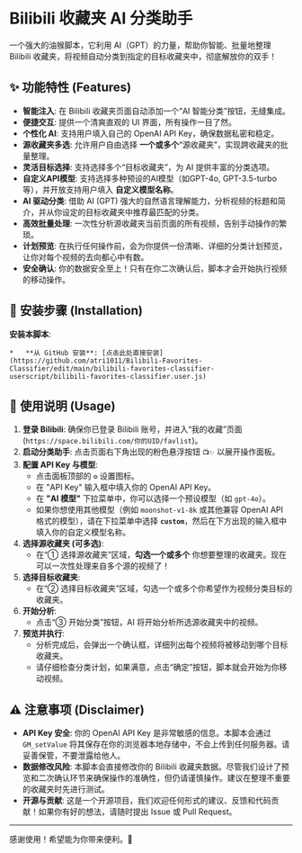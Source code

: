 # Bilibili 收藏夹 AI 分类助手

一个强大的油猴脚本，它利用 AI（GPT）的力量，帮助你智能、批量地整理 Bilibili 收藏夹，将视频自动分类到指定的目标收藏夹中，彻底解放你的双手！

## ✨ 功能特性 (Features)

*   **智能注入**: 在 Bilibili 收藏夹页面自动添加一个“AI 智能分类”按钮，无缝集成。
*   **便捷交互**: 提供一个清爽直观的 UI 界面，所有操作一目了然。
*   **个性化 AI**: 支持用户填入自己的 OpenAI API Key，确保数据私密和稳定。
*   **源收藏夹多选**: 允许用户自由选择 **一个或多个**“源收藏夹”，实现跨收藏夹的批量整理。
*   **灵活目标选择**: 支持选择多个“目标收藏夹”，为 AI 提供丰富的分类选项。
*   **自定义API模型**: 支持选择多种预设的AI模型（如GPT-4o, GPT-3.5-turbo等），并开放支持用户填入 **自定义模型名称**。
*   **AI 驱动分类**: 借助 AI (GPT) 强大的自然语言理解能力，分析视频的标题和简介，并从你设定的目标收藏夹中推荐最匹配的分类。
*   **高效批量处理**: 一次性分析源收藏夹当前页面的所有视频，告别手动操作的繁琐。
*   **计划预览**: 在执行任何操作前，会为你提供一份清晰、详细的分类计划预览，让你对每个视频的去向都心中有数。
*   **安全确认**: 你的数据安全至上！只有在你二次确认后，脚本才会开始执行视频的移动操作。

## 🚀 安装步骤 (Installation)

**安装本脚本**:

    *   **从 GitHub 安装**: [点击此处直接安装](https://github.com/atri1011/Bilibili-Favorites-Classifier/edit/main/bilibili-favorites-classifier-userscript/bilibili-favorites-classifier.user.js) 

## 📖 使用说明 (Usage)

1.  **登录 Bilibili**: 确保你已登录 Bilibili 账号，并进入“我的收藏”页面 (`https://space.bilibili.com/你的UID/favlist`)。
2.  **启动分类助手**: 点击页面右下角出现的粉色悬浮按钮 `📺✨` 以展开操作面板。
3.  **配置 API Key 与模型**:
    *   点击面板顶部的 `⚙️` 设置图标。
    *   在 "API Key" 输入框中填入你的 OpenAI API Key。
    *   在 **"AI 模型"** 下拉菜单中，你可以选择一个预设模型（如 `gpt-4o`）。
    *   如果你想使用其他模型（例如 `moonshot-v1-8k` 或其他兼容 OpenAI API 格式的模型），请在下拉菜单中选择 **`custom`**，然后在下方出现的输入框中填入你的自定义模型名称。
4.  **选择源收藏夹 (可多选)**:
    *   在“① 选择源收藏夹”区域，**勾选一个或多个** 你想要整理的收藏夹。现在可以一次性处理来自多个源的视频了！
5.  **选择目标收藏夹**:
    *   在“② 选择目标收藏夹”区域，勾选一个或多个你希望作为视频分类目标的收藏夹。
6.  **开始分析**:
    *   点击“③ 开始分类”按钮，AI 将开始分析所选源收藏夹中的视频。
7.  **预览并执行**:
    *   分析完成后，会弹出一个确认框，详细列出每个视频将被移动到哪个目标收藏夹。
    *   请仔细检查分类计划，如果满意，点击“确定”按钮，脚本就会开始为你移动视频。

## ⚠️ 注意事项 (Disclaimer)

*   **API Key 安全**: 你的 OpenAI API Key 是非常敏感的信息。本脚本会通过 `GM_setValue` 将其保存在你的浏览器本地存储中，不会上传到任何服务器。请妥善保管，不要泄露给他人。
*   **数据修改风险**: 本脚本会直接修改你的 Bilibili 收藏夹数据。尽管我们设计了预览和二次确认环节来确保操作的准确性，但仍请谨慎操作。建议在整理不重要的收藏夹时先进行测试。
*   **开源与贡献**: 这是一个开源项目，我们欢迎任何形式的建议、反馈和代码贡献！如果你有好的想法，请随时提出 Issue 或 Pull Request。

---
感谢使用！希望能为你带来便利。🎉
